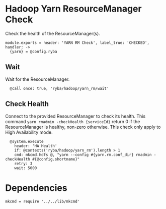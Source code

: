 
# Hadoop Yarn ResourceManager Check

Check the health of the ResourceManager(s).

    module.exports = header: 'YARN RM Check', label_true: 'CHECKED', handler: ->
      {yarn} = @config.ryba

## Wait

Wait for the ResourceManager.

      @call once: true, 'ryba/hadoop/yarn_rm/wait'

## Check Health

Connect to the provided ResourceManager to check its health. This command
`yarn rmadmin -checkHealth {serviceId}` return 0 if the ResourceManager is
healthy, non-zero otherwise. This check only apply to High Availability
mode.

      @system.execute
        header: 'HA Health'
        if: @contexts('ryba/hadoop/yarn_rm').length > 1
        cmd: mkcmd.hdfs @, "yarn --config #{yarn.rm.conf_dir} rmadmin -checkHealth #{@config.shortname}"
        retry: 3
        wait: 5000

# Dependencies

    mkcmd = require '../../lib/mkcmd'
